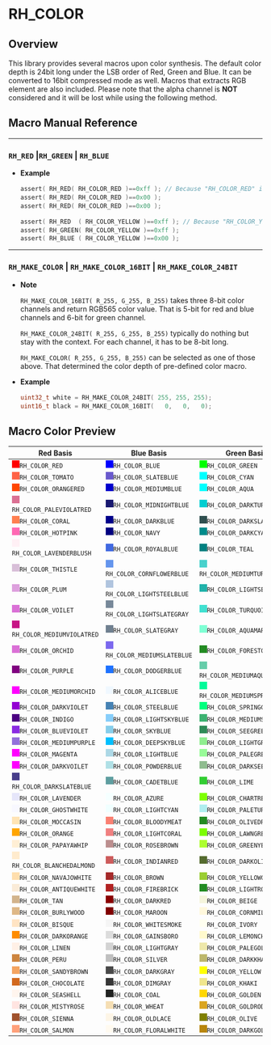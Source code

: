 # RH_COLOR

## Overview

This library provides several macros upon color synthesis. The default color depth is 24bit long under the LSB order of Red, Green and Blue. It can be converted to 16bit compressed mode as well. Macros that extracts RGB element are also included. Please note that the alpha channel is **NOT** considered and it will be lost while using the following method.



## Macro Manual Reference

---

### `RH_RED` |`RH_GREEN` | `RH_BLUE`

- **Example**

  ```C
  assert( RH_RED( RH_COLOR_RED )==0xff ); // Because "RH_COLOR_RED" is made up by (0xff, 0x00, 0x00)
  assert( RH_RED( RH_COLOR_RED )==0x00 );
  assert( RH_RED( RH_COLOR_RED )==0x00 );
  ```

  ```C
  assert( RH_RED  ( RH_COLOR_YELLOW )==0xff ); // Because "RH_COLOR_YELLOW" is made up by (0xff, 0xff, 0x00)
  assert( RH_GREEN( RH_COLOR_YELLOW )==0xff );
  assert( RH_BLUE ( RH_COLOR_YELLOW )==0x00 );
  ```

  

---

### `RH_MAKE_COLOR` | `RH_MAKE_COLOR_16BIT` | `RH_MAKE_COLOR_24BIT`

- **Note**

  `RH_MAKE_COLOR_16BIT( R_255, G_255, B_255)` takes three 8-bit color channels and return RGB565 color value. That is 5-bit for red and blue channels and 6-bit for green channel.

  `RH_MAKE_COLOR_24BIT( R_255, G_255, B_255)` typically do nothing but stay with the context. For each channel, it has to be 8-bit long.

  `RH_MAKE_COLOR( R_255, G_255, B_255)` can be selected as one of those above. That determined the color depth of pre-defined color macro.

- **Example**

  ```C
  uint32_t white = RH_MAKE_COLOR_24BIT( 255, 255, 255);
  uint16_t black = RH_MAKE_COLOR_16BIT(   0,   0,   0);
  ```

  

## Macro Color Preview

| Red Basis                                                  | Blue Basis                                                   | Green Basis                                                  |
| ---------------------------------------------------------- | ------------------------------------------------------------ | ------------------------------------------------------------ |
| ![ff0000](./rh_color/ff0000.png)`RH_COLOR_RED           `  | ![0000ff](./rh_color/0000ff.png)`RH_COLOR_BLUE          `    | ![00ff00](./rh_color/00ff00.png)`RH_COLOR_GREEN         `    |
| ![ff6347](./rh_color/ff6347.png)`RH_COLOR_TOMATO         ` | ![6a5acd](./rh_color/6a5acd.png)`RH_COLOR_SLATEBLUE      `   | ![00ffff](./rh_color/00ffff.png)`RH_COLOR_CYAN          `    |
| ![ff4500](./rh_color/ff4500.png)`RH_COLOR_ORANGERED      ` | ![0000cd](./rh_color/0000cd.png)`RH_COLOR_MEDIUMBLUE    `    | ![00ffff](./rh_color/00ffff.png)`RH_COLOR_AQUA             ` |
| ![db7093](./rh_color/db7093.png)`RH_COLOR_PALEVIOLATRED  ` | ![191970](./rh_color/191970.png)`RH_COLOR_MIDNIGHTBLUE  `    | ![00ced1](./rh_color/00ced1.png)`RH_COLOR_DARKTURQUOISE    ` |
| ![ff7f50](./rh_color/ff7f50.png)`RH_COLOR_CORAL          ` | ![00008b](./rh_color/00008b.png)`RH_COLOR_DARKBLUE      `    | ![2f4f4f](./rh_color/2f4f4f.png)`RH_COLOR_DARKSLATEGRAY    ` |
| ![ff69b4](./rh_color/ff69b4.png)`RH_COLOR_HOTPINK        ` | ![000080](./rh_color/000080.png)`RH_COLOR_NAVY          `    | ![008b8b](./rh_color/008b8b.png)`RH_COLOR_DARKCYAN         ` |
| ![fff0f5](./rh_color/fff0f5.png)`RH_COLOR_LAVENDERBLUSH  ` | ![4169e1](./rh_color/4169e1.png)`RH_COLOR_ROYALBLUE     `    | ![008080](./rh_color/008080.png)`RH_COLOR_TEAL             ` |
| ![d8bfd8](./rh_color/d8bfd8.png)`RH_COLOR_THISTLE        ` | ![6495ed](./rh_color/6495ed.png)`RH_COLOR_CORNFLOWERBLUE`    | ![48d1cc](./rh_color/48d1cc.png)`RH_COLOR_MEDIUMTURQUOISE  ` |
| ![dda0dd](./rh_color/dda0dd.png)`RH_COLOR_PLUM           ` | ![b0c4de](./rh_color/b0c4de.png)`RH_COLOR_LIGHTSTEELBLUE`    | ![20b2aa](./rh_color/20b2aa.png)`RH_COLOR_LIGHTSEEGREEN    ` |
| ![da70d6](./rh_color/da70d6.png)`RH_COLOR_VOILET         ` | ![778899](./rh_color/778899.png)`RH_COLOR_LIGHTSLATEGRAY`    | ![40e0d0](./rh_color/40e0d0.png)`RH_COLOR_TURQUOISE        ` |
| ![c71585](./rh_color/c71585.png)`RH_COLOR_MEDIUMVIOLATRED` | ![708090](./rh_color/708090.png)`RH_COLOR_SLATEGRAY     `    | ![7fffd4](./rh_color/7fffd4.png)`RH_COLOR_AQUAMARINE       ` |
| ![da70d6](./rh_color/da70d6.png)`RH_COLOR_ORCHID         ` | ![7b68ee](./rh_color/7b68ee.png)`RH_COLOR_MEDIUMSLATEBLUE`   | ![228b22](./rh_color/228b22.png)`RH_COLOR_FORESTGREEN      ` |
| ![800080](./rh_color/800080.png)`RH_COLOR_PURPLE         ` | ![1e72ff](./rh_color/1e72ff.png)`RH_COLOR_DODGERBLUE    `    | ![66cdaa](./rh_color/66cdaa.png)`RH_COLOR_MEDIUMAQUAMARINE ` |
| ![ff00ff](./rh_color/ff00ff.png)`RH_COLOR_MEDIUMORCHID   ` | ![f0f8ff](./rh_color/f0f8ff.png)`RH_COLOR_ALICEBLUE     `    | ![00fa9a](./rh_color/00fa9a.png)`RH_COLOR_MEDIUMSPRINGGREEN` |
| ![9400d3](./rh_color/9400d3.png)`RH_COLOR_DARKVIOLET     ` | ![4682b4](./rh_color/4682b4.png)`RH_COLOR_STEELBLUE     `    | ![00ff7f](./rh_color/00ff7f.png)`RH_COLOR_SPRINGGREEN      ` |
| ![4b0082](./rh_color/4b0082.png)`RH_COLOR_INDIGO         ` | ![87cefa](./rh_color/87cefa.png)`RH_COLOR_LIGHTSKYBLUE  `    | ![3cb371](./rh_color/3cb371.png)`RH_COLOR_MEDIUMSEEGREEN   ` |
| ![8a2be2](./rh_color/8a2be2.png)`RH_COLOR_BLUEVIOLET     ` | ![87ceeb](./rh_color/87ceeb.png)`RH_COLOR_SKYBLUE       `    | ![2e8b57](./rh_color/2e8b57.png)`RH_COLOR_SEEGREEN         ` |
| ![9370db](./rh_color/9370db.png)`RH_COLOR_MEDIUMPURPLE   ` | ![00bfff](./rh_color/00bfff.png)`RH_COLOR_DEEPSKYBLUE   `    | ![90ee90](./rh_color/90ee90.png)`RH_COLOR_LIGHTGREEN       ` |
| ![ff00ff](./rh_color/ff00ff.png)`RH_COLOR_MAGENTA       `  | ![add8e6](./rh_color/add8e6.png)`RH_COLOR_LIGHTBLUE     `    | ![98fb98](./rh_color/98fb98.png)`RH_COLOR_PALEGREEN        ` |
| ![ff00ff](./rh_color/ff00ff.png)`RH_COLOR_DARKVOILET     ` | ![b0e0e6](./rh_color/b0e0e6.png)`RH_COLOR_POWDERBLUE    `    | ![8fbc8f](./rh_color/8fbc8f.png)`RH_COLOR_DARKSEEGREEN     ` |
| ![483d8b](./rh_color/483d8b.png)`RH_COLOR_DARKSLATEBLUE  ` | ![5f9ea0](./rh_color/5f9ea0.png)`RH_COLOR_CADETBLUE     `    | ![32cd32](./rh_color/32cd32.png)`RH_COLOR_LIME             ` |
| ![e6e6fa](./rh_color/e6e6fa.png)`RH_COLOR_LAVENDER       ` | ![f5ffff](./rh_color/f5ffff.png)`RH_COLOR_AZURE         `    | ![7fff00](./rh_color/7fff00.png)`RH_COLOR_CHARTREUSE       ` |
| ![f8f8ff](./rh_color/f8f8ff.png)`RH_COLOR_GHOSTWHITE     ` | ![f0ffff](./rh_color/f0ffff.png)`RH_COLOR_LIGHTCYAN     `    | ![afeeee](./rh_color/afeeee.png)`RH_COLOR_PALETURQUOISE    ` |
| ![ffe4b5](./rh_color/ffe4b5.png)`RH_COLOR_MOCCASIN       ` | ![fa8072](./rh_color/fa8072.png)`RH_COLOR_BLOODYMEAT    `    | ![228b22](./rh_color/228b22.png)`RH_COLOR_OLIVEDRAB        ` |
| ![ffa500](./rh_color/ffa500.png)`RH_COLOR_ORANGE         ` | ![f08080](./rh_color/f08080.png)`RH_COLOR_LIGHTCORAL    `    | ![7cfc00](./rh_color/7cfc00.png)`RH_COLOR_LAWNGREEN        ` |
| ![ffefd5](./rh_color/ffefd5.png)`RH_COLOR_PAPAYAWHIP     ` | ![bc8f8f](./rh_color/bc8f8f.png)`RH_COLOR_ROSEBROWN     `    | ![adff2f](./rh_color/adff2f.png)`RH_COLOR_GREENYELLOW      ` |
| ![ffebcd](./rh_color/ffebcd.png)`RH_COLOR_BLANCHEDALMOND ` | ![cd5c5c](./rh_color/cd5c5c.png)`RH_COLOR_INDIANRED     `    | ![556b2f](./rh_color/556b2f.png)`RH_COLOR_DARKOLIVEGREEN   ` |
| ![ffdead](./rh_color/ffdead.png)`RH_COLOR_NAVAJOWHITE    ` | ![a52a2a](./rh_color/a52a2a.png)`RH_COLOR_BROWN         `    | ![9acd32](./rh_color/9acd32.png)`RH_COLOR_YELLOWGREEN      ` |
| ![faebd7](./rh_color/faebd7.png)`RH_COLOR_ANTIQUEWHITE   ` | ![b22222](./rh_color/b22222.png)`RH_COLOR_FIREBRICK     `    | ![228b22](./rh_color/228b22.png)`RH_COLOR_LIGHTRODYELLOW   ` |
| ![d2b48c](./rh_color/d2b48c.png)`RH_COLOR_TAN            ` | ![8b0000](./rh_color/8b0000.png)`RH_COLOR_DARKRED       `    | ![f5f5dc](./rh_color/f5f5dc.png)`RH_COLOR_BEIGE            ` |
| ![deb887](./rh_color/deb887.png)`RH_COLOR_BURLYWOOD      ` | ![800000](./rh_color/800000.png)`RH_COLOR_MAROON        `    | ![fff8dc](./rh_color/fff8dc.png)`RH_COLOR_CORNMILK         ` |
| ![ffe4c4](./rh_color/ffe4c4.png)`RH_COLOR_BISQUE         ` | ![f5f5f5](./rh_color/f5f5f5.png)`RH_COLOR_WHITESMOKE    `    | ![fffff0](./rh_color/fffff0.png)`RH_COLOR_IVORY            ` |
| ![ff8c00](./rh_color/ff8c00.png)`RH_COLOR_DARKORANGE     ` | ![dcdcdc](./rh_color/dcdcdc.png)`RH_COLOR_GAINSBORO     `    | ![fffacd](./rh_color/fffacd.png)`RH_COLOR_LEMONCHIFFON     ` |
| ![fff0e6](./rh_color/fff0e6.png)`RH_COLOR_LINEN          ` | ![d3d3d3](./rh_color/d3d3d3.png)`RH_COLOR_LIGHTGRAY     `    | ![eee8aa](./rh_color/eee8aa.png)`RH_COLOR_PALEGOLDROD      ` |
| ![cd853f](./rh_color/cd853f.png)`RH_COLOR_PERU           ` | ![c0c0c0](./rh_color/c0c0c0.png)`RH_COLOR_SILVER        `    | ![bdb76b](./rh_color/bdb76b.png)`RH_COLOR_DARKKHAKI        ` |
| ![f4a460](./rh_color/f4a460.png)`RH_COLOR_SANDYBROWN     ` | ![494949](./rh_color/494949.png)`RH_COLOR_DARKGRAY      `    | ![ffff00](./rh_color/ffff00.png)`RH_COLOR_YELLOW        `    |
| ![d2691e](./rh_color/d2691e.png)`RH_COLOR_CHOCOLATE      ` | ![363636](./rh_color/363636.png)`RH_COLOR_DIMGRAY       `    | ![f0e68c](./rh_color/f0e68c.png)`RH_COLOR_KHAKI            ` |
| ![fff5ee](./rh_color/fff5ee.png)`RH_COLOR_SEASHELL       ` | ![222322](./rh_color/222322.png)`RH_COLOR_COAL          `    | ![ffd700](./rh_color/ffd700.png)`RH_COLOR_GOLDEN           ` |
| ![ffe4e1](./rh_color/ffe4e1.png)`RH_COLOR_MISTYROSE      ` | ![f5deb3](./rh_color/f5deb3.png)`RH_COLOR_WHEAT            ` | ![daa520](./rh_color/daa520.png)`RH_COLOR_GOLDROD          ` |
| ![a0522d](./rh_color/a0522d.png)`RH_COLOR_SIENNA         ` | ![fdf5e6](./rh_color/fdf5e6.png)`RH_COLOR_OLDLACE          ` | ![808000](./rh_color/808000.png)`RH_COLOR_OLIVE            ` |
| ![ffa07a](./rh_color/ffa07a.png)`RH_COLOR_SALMON         ` | ![fffaf0](./rh_color/fffaf0.png)`RH_COLOR_FLORALWHITE      ` | ![b8860b](./rh_color/b8860b.png)`RH_COLOR_DARKGOLDROD      ` |

























